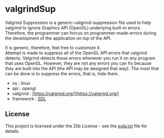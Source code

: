 # valgrindSup
Valgrind Suppression is a generic-valgrind-suppression file used to help valgrind to ignore Graphics API (OpenGL) underlying built-in errors. Therefore, the programmer can forcus on programmer-made-errors during the development of the application on top of the API.

It is generic,  therefore, feel free to customize it.  
Attempt is made to suppress all of the OpenGL API errors that valgrind detects.
Valgrind detects these errors whenever you run it on any program that uses OpenGL.  However, they are not
any errors you can fix because they are built into the API (the API may be designed that way).
The most that can be done is to suppress the errors, that is, hide them.

- os        : linux
- api       : opengl
- valgrind  : [https://valgrind.org/](https://valgrind.org/)
- framework : [SDL](https://www.libsdl.org/)

## License
This project is licensed under the Zlib License - see the [eula.txt](eula.txt) file for details.
